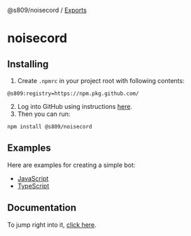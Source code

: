 @s809/noisecord / [Exports](modules.md)

# noisecord

## Installing
1. Create `.npmrc` in your project root with following contents:
```npmrc
@s809:registry=https://npm.pkg.github.com/
```
2. Log into GitHub using instructions [here](https://docs.github.com/en/packages/working-with-a-github-packages-registry/working-with-the-npm-registry#authenticating-with-a-personal-access-token).
3. Then you can run:
```shell
npm install @s809/noisecord
```

## Examples
Here are examples for creating a simple bot:
- [JavaScript](./examples/js)
- [TypeScript](./examples/ts)

## Documentation
To jump right into it, [click here](./docs/modules.md).
